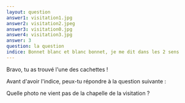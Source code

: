 ```yaml
---
layout: question
answer1: visitation1.jpg
answer2: visitation2.jpeg
answer3: visitation0.jpg
answer4: visitation3.jpg
answer: 3
question: la question
indice: Bonnet blanc et blanc bonnet, je me dit dans les 2 sens
---
```

Bravo, tu as trouvé l'une des cachettes !

Avant d'avoir l'indice, peux-tu répondre à la question suivante :

Quelle photo ne vient pas de la chapelle de la visitation ?
